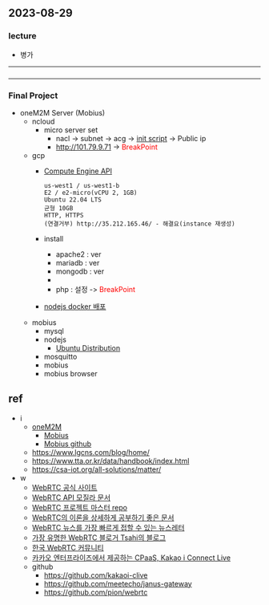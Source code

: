 ## 2023-08-29
### lecture
- 병가
---
###
---
### Final Project
- oneM2M Server (Mobius)
    - ncloud
        - micro server set
            - nacl -> subnet -> acg -> [init script](usvr-script.sh) -> Public ip
            - http://101.79.9.71 -> <font style="color:red">BreakPoint</font>
    - gcp
        - [Compute Engine API](https://cloud.google.com/compute/docs/reference/rest/v1?apix=true)
            
            ```
            us-west1 / us-west1-b
            E2 / e2-micro(vCPU 2, 1GB)
            Ubuntu 22.04 LTS
            균형 10GB
            HTTP, HTTPS
            (연결거부) http://35.212.165.46/ - 해결요(instance 재생성)            
            ```
        - install  
          - apache2 : ver  
          - mariadb : ver  
          - mongodb : ver  
          -  
          - php : 설정 -> <font style="color:red">BreakPoint</font>
        - [nodejs docker 배포](https://medium.com/extales/node-js-%ED%94%84%EB%A1%9C%EC%A0%9D%ED%8A%B8%EB%A5%BC-docker%EB%A1%9C-%EB%B0%B0%ED%8F%AC%ED%95%98%EA%B8%B0-1-536e03b9b2ff)
    - mobius
        - mysql
        - nodejs
            - [Ubuntu Distribution](https://github.com/nodesource/distributions/blob/master/README.md)
        - mosquitto
        - mobius
        - mobius browser

## **ref**

- i
    - [oneM2M](https://www.onem2m.org/using-onem2m/developers/device-developers)
        - [Mobius](http://developers.iotocean.org/archives/module/mobius)
        - [Mobius github](https://github.com/IoTKETI/Mobius)
    - https://www.lgcns.com/blog/home/
    - https://www.tta.or.kr/data/handbook/index.html
    - https://csa-iot.org/all-solutions/matter/
- w
    - [WebRTC 공식 사이트](https://webrtc.org/)
    - [WebRTC API 모질라 문서](https://developer.mozilla.org/ko/docs/Web/API/WebRTC_API)
    - [WebRTC 프로젝트 마스터 repo](https://webrtc.googlesource.com/src)
    - [WebRTC의 이론을 상세하게 공부하기 좋은 문서](https://webrtcforthecurious.com/)
    - [WebRTC 뉴스를 가장 빠르게 접할 수 있는 뉴스레터](https://webrtcweekly.com/)
    - [가장 유명한 WebRTC 블로거 Tsahi의 블로그](https://bloggeek.me/)
    - [한국 WebRTC 커뮤니티](https://www.facebook.com/groups/rtc.korea)
    - [카카오 엔터프라이즈에서 제공하는 CPaaS, Kakao i Connect Live](https://connectlive.kakaoi.ai/)
    - github
        - https://github.com/kakaoi-clive
        - https://github.com/meetecho/janus-gateway
        - https://github.com/pion/webrtc